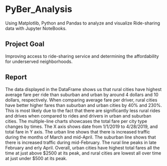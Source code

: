 # PyBer_Analysis

Using Matplotlib, Python and Pandas to analyze and visualize Ride-sharing data with Jupyter NoteBooks.

## Project Goal

Improving access to ride-sharing service and determining the affordability for underserved neighborhoods.

## Report

The data displayed in the DataFrame shows us that rural cities have highest average fare per ride than suburban and urban by around 4 dollars and 10 dollars, respectively. When comparing average fare per driver, rural cities have better higher fares than suburban and urban cities by 40% and 230%. This is most likely due to the fact that there are significantly less rural rides and drives when compared to rides and drivers in urban and suburban cities. The multiple-line charts showcases the total fare per city type changes by times. The X axis shows date from 1/1/2019 to 4/28/2019, and total fare in Y axis. The urban line shows that there is increased traffic during the months of March and mid-April. The suburban line shows that there is increased traffic during mid-February. The rural line peaks in late February and erly April. Overall, urban cities have highest total fares all the time at just above $2500 at its peak, and rural cities are lowest all over time at just under $500 at its peak. 

